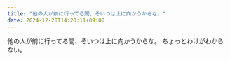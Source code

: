 ```yaml
---
title: "他の人が前に行ってる間、そいつは上に向かうからな。"
date: 2024-12-20T14:20:11+09:00
---
```

他の人が前に行ってる間、そいつは上に向かうからな。
ちょっとわけがわからない。
